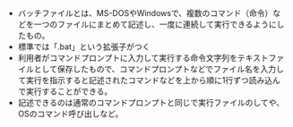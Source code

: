 - バッチファイルとは、MS-DOSやWindowsで、複数のコマンド（命令）などを一つのファイルにまとめて記述し、一度に連続して実行できるようにしたもの。
- 標準では「.bat」という拡張子がつく
- 利用者がコマンドプロンプトに入力して実行する命令文字列をテキストファイルとして保存したもので、コマンドプロンプトなどでファイル名を入力して実行を指示すると記述されたコマンドなどを上から順に1行ずつ読み込んで実行することができる。
- 記述できるのは通常のコマンドプロンプトと同じで実行ファイルのしてや、OSのコマンド呼び出しなど。
